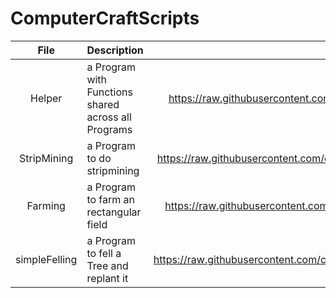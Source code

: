 # ComputerCraftScripts

| File | Description | Downloadlink |
| :--: | :---------- | :----------: |
| Helper | a Program with Functions shared across all Programs | https://raw.githubusercontent.com/chibbi/ComputerCraftScripts/main/Helper.lua |
| StripMining | a Program to do stripmining | https://raw.githubusercontent.com/chibbi/ComputerCraftScripts/main/StripMining.lua |
| Farming | a Program to farm an rectangular field | https://raw.githubusercontent.com/chibbi/ComputerCraftScripts/main/Farming.lua |
| simpleFelling | a Program to fell a Tree and replant it | https://raw.githubusercontent.com/chibbi/ComputerCraftScripts/main/simpleFelling.lua |
